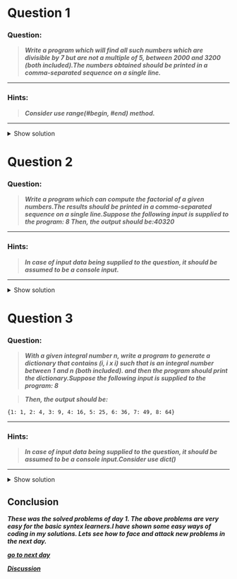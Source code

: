 
# Question 1

### **Question:**

> ***Write a program which will find all such numbers which are divisible by 7 but are not a multiple of 5,
between 2000 and 3200 (both included).The numbers obtained should be printed in a comma-separated sequence on a single line.***

--------------------------------------
### Hints: 
> ***Consider use range(#begin, #end) method.***

---------------------------------------

<details>
<summary>Show solution</summary>

**Main author's Solution: Python 2**
```python
l=[]
for i in range(2000, 3201):
    if (i%7==0) and (i%5!=0):
        l.append(str(i))

print ','.join(l)
```
----------------------------------------

**My Solution: Python 3**
```python
for i in range(2000,3201):
    if i%7 == 0 and i%5!=0:
        print(i,end=',')
print("\b")
```
-------------------------------
</details>

# Question 2

### **Question:**

> ***Write a program which can compute the factorial of a given numbers.The results should be printed in a comma-separated sequence on a single line.Suppose the following input is supplied to the program: 8
Then, the output should be:40320***

--------------------
### Hints:
>***In case of input data being supplied to the question, it should be assumed to be a console input.***

---------------

<details>
<summary>Show solution</summary>

**Main author's Solution: Python 2**
```python
def fact(x):
    if x == 0:
        return 1
    return x * fact(x - 1)

x = int(raw_input())
print fact(x)
```
------------
**My Solution: Python 3**

* **Using While Loop**
    ```python
    n = int(raw_input()) #input() function takes input as string type
                         #int() converts it to integer type
    fact = 1
    i = 1
    while i <= n:
        fact = fact * i;
        i = i + 1
    print(fact)
    ```
 * **Using For Loop**
    ```python
    n = int(input()) #input() function takes input as string type
                    #int() converts it to integer type
    fact = 1
    for i in range(1,n+1):
        fact = fact * i
    print(fact)
    ```
 * **Using Lambda Function**
    ```python
    # Solution by:  harshraj22
    
    n = int(input())
    def shortFact(x): return 1 if x <= 1 else x*shortFact(x-1)
    print(shortFact(n))

    ```
-------------------

</details>

# Question 3

### **Question:**

>***With a given integral number n, write a program to generate a dictionary that contains (i, i x i) such that is an integral number between 1 and n (both included). and then the program should print the dictionary.Suppose the following input is supplied to the program: 8***

>***Then, the output should be:***
```
{1: 1, 2: 4, 3: 9, 4: 16, 5: 25, 6: 36, 7: 49, 8: 64}
```
------------------

### Hints: 
>***In case of input data being supplied to the question, it should be assumed to be a console input.Consider use dict()***

-----------------

<details>
<summary>Show solution</summary>

**Main author's Solution: Python 2**
```python
n = int(raw_input())
d = dict()
for i in range(1,n+1):
    d[i] = i * i
print d
```

**My Solution: Python 3:**
```python
n = int(input())
ans = {}
for i in range (1,n+1):
    ans[i] = i * i
print(ans)
```
**OR**
```python
# This is done with dictionary comprehension method
n = int(input())
ans={i : i*i for i in range(1,n+1)}
print(ans)
```
----------------------------------

</details>

## Conclusion
***These was the solved problems of day 1. The above problems are very easy for the basic syntex learners.I have shown some easy ways of coding in my solutions. Lets see how to face and attack new problems in the next day.***

[***go to next day***](https://github.com/mosaick/100-plus-Python-programming-exercises-extended/blob/master/Status/Day%202.md "Next Day")



[***Discussion***](https://github.com/mosaick/100-plus-Python-programming-exercises-extended/issues/3)
